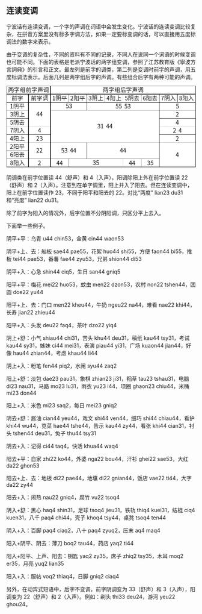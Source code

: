 ## 连读变调

宁波话有连读变调，一个字的声调在词语中会发生变化。宁波话的连读变调比较复杂，在拼音方案里没有标多字调方法，如果一定要标变调的话，可以直接用五度标调法的数字来表示。

由于变调的复杂性，不同的资料有不同的记录，不同人在说同一个词语的时候变调也可能不同。下面的表格是老派宁波话的两字组变调，参照了江苏教育版《寧波方言詞典》的引言和正文。最左列是前字的调类，第二列是变调时前字的声调，用五度标调法表示。后面几列是两字组后字的声调。有些组合后字有两种可能的声调。

![两字组变调](两字组变调.png)

阴调类在前字位置读 44（舒声）和 4（入声），阳调除阳上外在前字位置读 22（舒声）和 2（入声）。注意到在单字调里，阳上并入了阳去。但在连读变调中，阳上在前字位置读作 23，不同于阳平和阳去的 22。对比“两度” lian23 du31 和“亮度” lian22 du31。

除了前字为阳入的情况外，后字位置不分阴阳调，只区分平上去入。

下面举一些例子。

阴平+平：乌青 u44 chin53，金黄 cin44 waon53

阴平+上、去：舢板 sae44 pae55，花絮 huo44 shi55，方便 faon44 bi55，推板 tei44 pae53，番薯 fae44 zyu53，兄弟 shion44 di53

阴平+入：心急 shin44 ciq5，生日 san44 gniq5

阳平+平：梅花 mei22 huo53，蚊虫 men22 dzon53，农村 non22 tshen44，团圆 doe22 yu44

阳平+上、去：门口 men22 kheu44，牛奶 ngeu22 na44，难看 nae22 khi44，长寿 jian22 zhieu44

阳平+入：头发 deu22 faq4，茶叶 dzo22 yiq4

阴上+舒：小气 shiau44 chi31，苦头 khu44 deu31，稿纸 kau44 tsy31，考试 kau44 sy31，姊妹 ci44 mei31，表演 piau44 yi31，广场 kuaon44 jian44，好像 hau44 zhian44，考虑 khau44 li44

阴上+入：粉笔 fen44 piq2，水闸 syu44 zaq2

阳上+舒：淡包 dae23 pau31，象棋 zhian23 ji31，稻草 tau23 tshau31，电脑 di23 nau31，马路 mo23 lu31，雨衣 yu23 i44，项圈 ghaon23 chiu44，米桶 mi23 don44

阳上+入：米色 mi23 saq2，每日 mei23 gniq2

阴去+舒：酱油 cian44 yeu44，戏文 shi44 ven44，细巧 shi44 chiau44，看护 khi44 wu44，苋菜 hae44 tshe44，告示 kau44 zy44，看张 khi44 cian31，衬头 tshen44 deu31，兔子 thu44 tsy31

阴去+入：记得 ci44 taq4，快活 khua44 waq4

阳去+平：自家 zhi22 ko44，外婆 nga22 bou44，汗衫 ghei22 sae53，大红 da22 ghon53

阳去+上、去：地板 di22 pae44，地壤 di22 gnian44，饭店 vae22 ti44，大字 da22 zy44

阳去+入：闹热 nau22 gniq4，腐竹 vu22 tsoq4

阴入+舒：黑心 haq4 shin31，足球 tsoq4 jieu31，铁轨 thiq4 kuei31，结棍 ciq4 kuen31，八千 paq4 chi44，壳子 khoq4 tsy44，桌凳 tsoq4 ten44

阴入+入：百脚 paq4 ciaq2，八十 paq4 zyuq2，压末 aq4 maq4

阳入+阴平、阴去：薄刀 boq2 tau44，药店 yaq2 ti44

阳入+阳平、上声、阳去：钥匙 yaq2 zy35，席子 zhiq2 tsy35，木耳 moq2 er35，月亮 yuq2 lian35

阳入+入：服帖 voq2 thiaq4，日脚 gniq2 ciaq4



另外，在动宾式短语中，后字不变调，前字阴调变为 33（舒声）和 3（入声），阳调变为 22（舒声）和 2（入声）。例如：剃头 thi33 deu24，游河 yeu22 ghou24。

